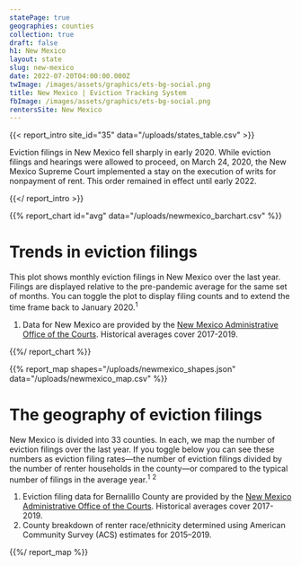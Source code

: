 ```yaml
---
statePage: true
geographies: counties
collection: true
draft: false
h1: New Mexico
layout: state
slug: new-mexico
date: 2022-07-20T04:00:00.000Z
twImage: /images/assets/graphics/ets-bg-social.png
title: New Mexico | Eviction Tracking System
fbImage: /images/assets/graphics/ets-bg-social.png
rentersSite: New Mexico
---
```


{{< report_intro site_id="35" data="/uploads/states_table.csv" >}}



Eviction filings in New Mexico fell sharply in early 2020. While eviction filings and hearings were allowed to proceed, on March 24, 2020, the New Mexico Supreme Court implemented a stay on the execution of writs for nonpayment of rent. This order remained in effect until early 2022.



{{</ report_intro >}}



{{% report_chart id="avg" data="/uploads/newmexico_barchart.csv" %}}



# Trends in eviction filings

This plot shows monthly eviction filings in New Mexico over the last year. Filings are displayed relative to the pre-pandemic average for the same set of months. You can toggle the plot to display filing counts and to extend the time frame back to January 2020.<sup>1</sup>

1. Data for New Mexico are provided by the [New Mexico Administrative Office of the Courts](https://www.nmcourts.gov/). Historical averages cover 2017-2019.



{{%/ report_chart %}}



{{% report_map shapes="/uploads/newmexico_shapes.json" data="/uploads/newmexico_map.csv" %}}



# The geography of eviction filings

New Mexico is divided into 33 counties. In each, we map the number of eviction filings over the last year. If you toggle below you can see these numbers as eviction filing rates—the number of eviction filings divided by the number of renter households in the county—or compared to the typical number of filings in the average year.<sup>1</sup> <sup>2</sup>

1. Eviction filing data for Bernalillo County are provided by the [New Mexico Administrative Office of the Courts](https://www.nmcourts.gov/). Historical averages cover 2017-2019. 
2. County breakdown of renter race/ethnicity determined using American Community Survey (ACS) estimates for 2015–2019.



{{%/ report_map %}}